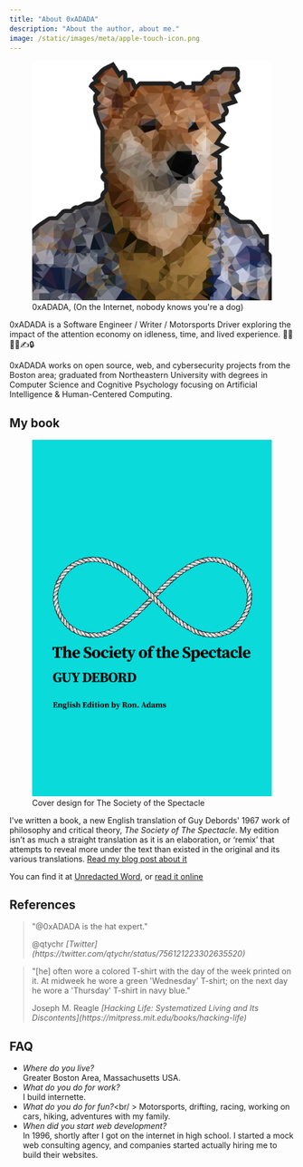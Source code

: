 ```yaml
---
title: "About 0xADADA"
description: "About the author, about me."
image: /static/images/meta/apple-touch-icon.png
---
```


<figure>
  <img style={{borderRadius: '50%', border: '1rem solid #222'}} src="/static/images/meta/avatar.svg" />
  <figcaption>
    0xADADA, (On the Internet, nobody knows you're a dog) 
  </figcaption>
</figure>

0xADADA is a Software Engineer / Writer / Motorsports Driver exploring the impact of the attention economy on idleness,
time, and lived experience. 🧑‍💻🔧🚗✍️🔒

0xADADA works on open source, web, and cybersecurity projects from the Boston area; graduated from Northeastern
University with degrees in Computer Science and Cognitive Psychology focusing on Artificial Intelligence &
Human-Centered Computing.

## My book

<figure className="note">
  <img src="/static/images/2021-04-01-the-society-of-the-spectacle-cover.png" alt="Cover design" />
  <figcaption>Cover design for The Society of the Spectacle</figcaption>
</figure>

I've written a book, a new English translation of Guy Debords' 1967 work of philosophy and critical theory,
_The Society of The Spectacle_. My edition isn’t as much a straight translation as it is an elaboration, or
‘remix’ that attempts to reveal more under the text than existed in the original
and its various translations. [Read my blog post about it](/2021/03/27/the-society-of-the-spectacle/)

You can find it at [Unredacted Word](https://unredacted-word.pub/catalog/uw010601-spectacle/), or
[read it online](https://unredacted-word.pub/spectacle/)

## References

> "@0xADADA is the hat expert."
>
> <figcaption>@qtychr <cite>[Twitter](https://twitter.com/qtychr/status/756121223302635520)</cite></figcaption>

> "[he] often wore a colored T-shirt with the day of the week printed on
> it. At midweek he wore a green 'Wednesday' T-shirt; on the next day he wore a
> 'Thursday' T-shirt in navy blue."
>
> <figcaption>Joseph M. Reagle <cite>[Hacking Life: Systematized Living and Its Discontents](https://mitpress.mit.edu/books/hacking-life)</cite></figcaption>

## FAQ

- _Where do you live?_<br /> Greater Boston Area, Massachusetts USA.
- _What do you do for work?_<br /> I build internette.
- _What do you do for fun?_<br/ > Motorsports, drifting, racing, working on cars, hiking, adventures with my family.
- _When did you start web development?_<br /> In 1996, shortly after I got on the
  internet in high school. I started a mock web consulting agency, and companies started
  actually hiring me to build their websites.
